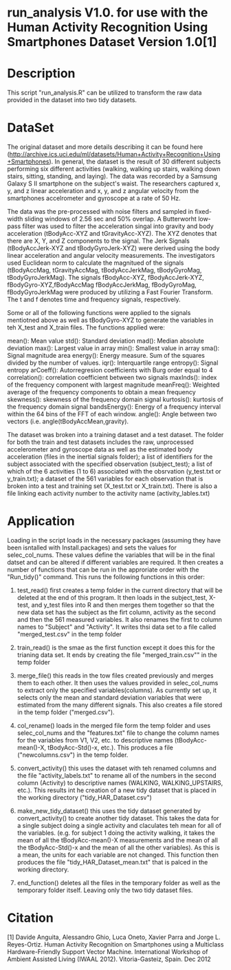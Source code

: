 
run_analysis V1.0. for use with the Human Activity Recognition Using Smartphones Dataset Version 1.0[1]
==================================================================

Description
===========
This script "run_analysis.R" can be utilized to transform the raw data provided in the dataset into two tidy datasets. 

DataSet
=======
The original dataset and  more details describing it can be found here (http://archive.ics.uci.edu/ml/datasets/Human+Activity+Recognition+Using+Smartphones). In general, the dataset is the result of 30 different subjects performing six different activities (walking, walking up stairs, walking down stairs, sitting, standing, and laying). The data was recorded by a Samsung Galaxy S II smartphone on the subject's waist. The researchers captured x, y, and z linear acceleration and x, y, and z angular velocity from the smartphones accelrometer and gyroscope at a rate of 50 Hz.  

The data was the pre-processed with noise filters and sampled in fixed-width sliding windows of 2.56 sec and 50% overlap. A Butterworht low-pass filter was used to filter the acceleration singal into gravity and body acceleration (tBodyAcc-XYZ and tGravityAcc-XYZ). The XYZ denotes that there are X, Y, and Z components to the signal. The Jerk Signals (tBodyAccJerk-XYZ and tBodyGyroJerk-XYZ) were derived using the body linear acceleration and angular velocity measurements. The investigators used Euclidean norm to calculate the magnitued of the signals (tBodyAccMag, tGravityAccMag, tBodyAccJerkMag, tBodyGyroMag, tBodyGyroJerkMag). The signals fBodyAcc-XYZ, fBodyAccJerk-XYZ, fBodyGyro-XYZ,fBodyAccMag fBodyAccJerkMag, fBodyGyroMag, fBodyGyroJerkMag were produced by utilizing a Fast Fourier Transform. The t  and f denotes time and frequency signals, respectively. 

Some or all of the following functions were applied to the signals mentiotned above as well as tBodyGyro-XYZ to generate the variables in teh X_test and X_train files. The functions applied were: 

mean(): Mean value
std(): Standard deviation
mad(): Median absolute deviation 
max(): Largest value in array
min(): Smallest value in array
sma(): Signal magnitude area
energy(): Energy measure. Sum of the squares divided by the number of values. 
iqr(): Interquartile range 
entropy(): Signal entropy
arCoeff(): Autorregresion coefficients with Burg order equal to 4
correlation(): correlation coefficient between two signals
maxInds(): index of the frequency component with largest magnitude
meanFreq(): Weighted average of the frequency components to obtain a mean frequency
skewness(): skewness of the frequency domain signal 
kurtosis(): kurtosis of the frequency domain signal 
bandsEnergy(): Energy of a frequency interval within the 64 bins of the FFT of each window.
angle(): Angle between two vectors (i.e. angle(tBodyAccMean,gravity).

The dataset was broken into a training dataset and a test dataset. The folder for both the train and test datasets includes the raw, unprocessed accelerometer and gyroscope data as well as the estimated body acceleration (files in the inertial signals folder); a list of identifiers for the subject associated with the specified observation (subject_test); a list of which of the 6 activities (1 to 6) associated with the obsrvation (y_test.txt or y_train.txt); a dataset of the 561 variables for each observation that is broken into a test and training set (X_test.txt or X_train.txt). There is also a file linking each activity number to the activity name (activity_lables.txt)



Application 
===========

Loading in the script loads in the necessary packages (assuming they have been isntalled with Install.packages) and sets the values for selec_col_nums. These values define the variables that will be in the final datset and can be altered if different variables are required. It then creates a number of functions that can be run in the approriate order with the "Run_tidy()" command.  This runs the following functions in this order: 

1) test_read() first creates a temp folder in the current directory that will be deleted at the end of this program. It then loads in the subject_test, X-test, and y_test files into R and then merges them together so that the new data set has the subject as the firt column, activity as the second and then the 561 measured variables. It also renames the first to column names to "Subject" and "Activity". It writes thsi data set to a file called "merged_test.csv" in the temp folder

2) train_read() is the smae as the first function except it does this for the trianing data set. It ends by creating the file "merged_train.csv"" in the temp folder

3) merge_file() this reads in the tow files created previously and merges them to each other. It then uses the values provided in selec_col_nums to extract only the specified variables(columns). As currently set up, it selects only the mean and standard deviation variables that were estimated from the many different signals. This also creates a file stored in the temp folder ("merged.csv").

4) col_rename() loads in the merged file form the temp folder and uses selec_col_nums and the "features.txt" file to change the column names for the variables from V1, V2, etc. to descriptive names (tBodyAcc-mean()-X, tBodyAcc-Std()-x, etc.). This produces a file ("newcolumns.csv") in the temp folder.

5) convert_activity() this uses the dataset with teh renamed columns and the file "activity_labels.txt"  to rename all of the numbers in the second column (Activity) to descriptive names (WALKING, WALKING_UPSTAIRS, etc.). This results int he creation of a new tidy dataset that is placed in the working directory ("tidy_HAR_Dataset.csv")

6) make_new_tidy_dataset() this uses the tidy dataset generated by convert_activity() to create another tidy dataset. This takes the data for a single subject doing a single activity and claculates teh mean for all of the variables. (e.g. for subject 1 doing the activity walking, it takes the mean of all the tBodyAcc-mean()-X measurements and the mean of all the tBodyAcc-Std()-x and the mean of all the other variables). As this is a mean, the units for each variable are not changed. This function then produces the file "tidy_HAR_Dataset_mean.txt" that is palced in the working directory.

7) end_function() deletes all the files in the temporary folder as well as the temporary folder itself. Leaving only the two tidy dataset files. 

Citation
========
[1] Davide Anguita, Alessandro Ghio, Luca Oneto, Xavier Parra and Jorge L. Reyes-Ortiz. Human Activity Recognition on Smartphones using a Multiclass Hardware-Friendly Support Vector Machine. International Workshop of Ambient Assisted Living (IWAAL 2012). Vitoria-Gasteiz, Spain. Dec 2012
